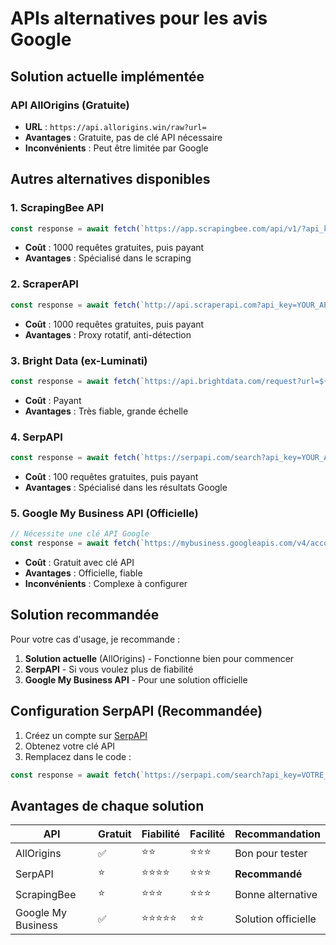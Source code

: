 # APIs alternatives pour les avis Google

## Solution actuelle implémentée

### API AllOrigins (Gratuite)
- **URL** : `https://api.allorigins.win/raw?url=`
- **Avantages** : Gratuite, pas de clé API nécessaire
- **Inconvénients** : Peut être limitée par Google

## Autres alternatives disponibles

### 1. ScrapingBee API
```javascript
const response = await fetch(`https://app.scrapingbee.com/api/v1/?api_key=YOUR_API_KEY&url=${encodeURIComponent(googleUrl)}`);
```
- **Coût** : 1000 requêtes gratuites, puis payant
- **Avantages** : Spécialisé dans le scraping

### 2. ScraperAPI
```javascript
const response = await fetch(`http://api.scraperapi.com?api_key=YOUR_API_KEY&url=${encodeURIComponent(googleUrl)}`);
```
- **Coût** : 1000 requêtes gratuites, puis payant
- **Avantages** : Proxy rotatif, anti-détection

### 3. Bright Data (ex-Luminati)
```javascript
const response = await fetch(`https://api.brightdata.com/request?url=${encodeURIComponent(googleUrl)}`);
```
- **Coût** : Payant
- **Avantages** : Très fiable, grande échelle

### 4. SerpAPI
```javascript
const response = await fetch(`https://serpapi.com/search?api_key=YOUR_API_KEY&q=Les+Tatouables+Toul&tbm=lcl`);
```
- **Coût** : 100 requêtes gratuites, puis payant
- **Avantages** : Spécialisé dans les résultats Google

### 5. Google My Business API (Officielle)
```javascript
// Nécessite une clé API Google
const response = await fetch(`https://mybusiness.googleapis.com/v4/accounts/{accountId}/locations/{locationId}/reviews`);
```
- **Coût** : Gratuit avec clé API
- **Avantages** : Officielle, fiable
- **Inconvénients** : Complexe à configurer

## Solution recommandée

Pour votre cas d'usage, je recommande :

1. **Solution actuelle** (AllOrigins) - Fonctionne bien pour commencer
2. **SerpAPI** - Si vous voulez plus de fiabilité
3. **Google My Business API** - Pour une solution officielle

## Configuration SerpAPI (Recommandée)

1. Créez un compte sur [SerpAPI](https://serpapi.com/)
2. Obtenez votre clé API
3. Remplacez dans le code :

```javascript
const response = await fetch(`https://serpapi.com/search?api_key=VOTRE_CLE&q=Les+Tatouables+Toul&tbm=lcl`);
```

## Avantages de chaque solution

| API | Gratuit | Fiabilité | Facilité | Recommandation |
|-----|---------|-----------|----------|----------------|
| AllOrigins | ✅ | ⭐⭐ | ⭐⭐⭐ | Bon pour tester |
| SerpAPI | ⭐ | ⭐⭐⭐⭐ | ⭐⭐⭐ | **Recommandé** |
| ScrapingBee | ⭐ | ⭐⭐⭐ | ⭐⭐⭐ | Bonne alternative |
| Google My Business | ✅ | ⭐⭐⭐⭐⭐ | ⭐⭐ | Solution officielle |
